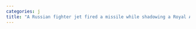 ```yaml
---
categories: j
title: "A Russian fighter jet fired a missile while shadowing a Royal Air Force recon plane on patrol over the Black Sea UK says"
---
```


